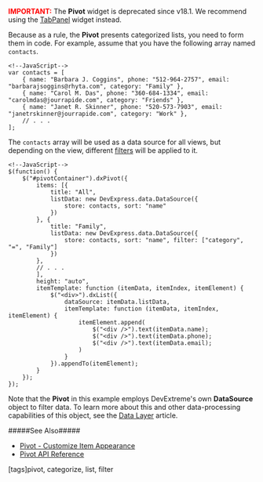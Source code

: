 <span style="color:red"><b>IMPORTANT:</b></span> The **Pivot** widget is deprecated since v18.1. We recommend using the [TabPanel](/concepts/05%20Widgets/TabPanel/00%20Overview.md '/Documentation/Guide/Widgets/TabPanel/Overview/') widget instead.

Because as a rule, the **Pivot** presents categorized lists, you need to form them in code. For example, assume that you have the following array named `contacts`.

    <!--JavaScript-->
    var contacts = [
        { name: "Barbara J. Coggins", phone: "512-964-2757", email: "barbarajsoggins@rhyta.com", category: "Family" },
        { name: "Carol M. Das", phone: "360-684-1334", email: "carolmdas@jourrapide.com", category: "Friends" },
        { name: "Janet R. Skinner", phone: "520-573-7903", email: "janetrskinner@jourrapide.com", category: "Work" },
        // . . .
    ];

The `contacts` array will be used as a data source for all views, but depending on the view, different [filters](/api-reference/30%20Data%20Layer/DataSource/1%20Configuration/filter.md '/Documentation/ApiReference/Data_Layer/DataSource/Configuration/#filter') will be applied to it.

    <!--JavaScript-->
    $(function() {
        $("#pivotContainer").dxPivot({
            items: [{
                title: "All",
                listData: new DevExpress.data.DataSource({
                    store: contacts, sort: "name"
                })
            }, {
                title: "Family",
                listData: new DevExpress.data.DataSource({
                    store: contacts, sort: "name", filter: ["category", "=", "Family"]
                })
            },
            // . . .
            ],
            height: "auto",
            itemTemplate: function (itemData, itemIndex, itemElement) {
                $("<div>").dxList({
                    dataSource: itemData.listData,
                    itemTemplate: function (itemData, itemIndex, itemElement) {
                        itemElement.append(
                            $("<div />").text(itemData.name);
                            $("<div />").text(itemData.phone);
                            $("<div />").text(itemData.email);
                        )
                    }
                }).appendTo(itemElement);
            }
        });
    });

Note that the **Pivot** in this example employs DevExtreme's own **DataSource** object to filter data. To learn more about this and other data-processing capabilities of this object, see the [Data Layer](/concepts/30%20Data%20Layer/5%20Data%20Layer '/Documentation/Guide/Data_Layer/Data_Layer/') article.

#####See Also#####
- [Pivot - Customize Item Appearance](/concepts/05%20Widgets/Pivot/05%20Customize%20Item%20Appearance.md '/Documentation/Guide/Widgets/Pivot/Customize_Item_Appearance')
- [Pivot API Reference](/api-reference/10%20UI%20Widgets/dxPivot '/Documentation/ApiReference/UI_Widgets/dxPivot/')

[tags]pivot, categorize, list, filter
